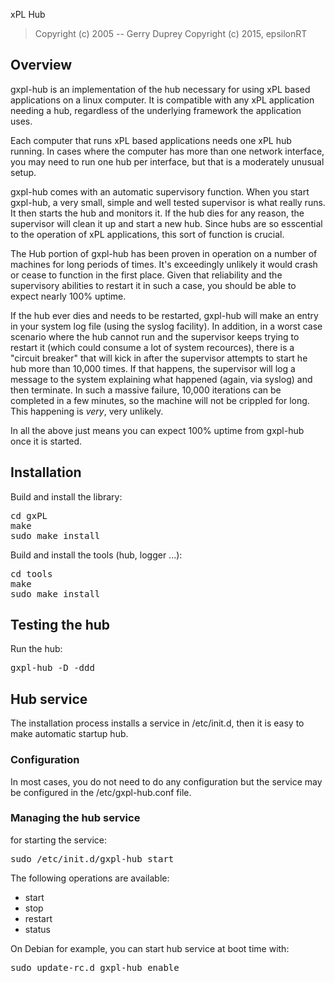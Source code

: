 xPL Hub
> Copyright (c) 2005 -- Gerry Duprey
> Copyright (c) 2015, epsilonRT

## Overview

gxpl-hub is an implementation of the hub necessary for using xPL based
applications on a linux computer. It is compatible with any xPL application
needing a hub, regardless of the underlying framework the application uses.

Each computer that runs xPL based applications needs one xPL hub running.  In
cases where the computer has more than one network interface, you may need to
run one hub per interface, but that is a moderately unusual setup.

gxpl-hub comes with an automatic supervisory function.  When you start gxpl-hub,
a very small, simple and well tested supervisor is what really runs.  It then
starts the hub and monitors it.  If the hub dies for any reason, the
supervisor will clean it up and start a new hub.  Since hubs are so esscential
to the operation of xPL applications, this sort of function is crucial.

The Hub portion of gxpl-hub has been proven in operation on a number of
machines for long periods of times.  It's exceedingly unlikely it would crash
or cease to function in the first place.  Given that reliability and the
supervisory abilities to restart it in such a case, you should be able to
expect nearly 100% uptime. 

If the hub ever dies and needs to be restarted, gxpl-hub will make an entry in
your system log file (using the syslog facility).  In addition, in a worst
case scenario where the hub cannot run and the supervisor keeps trying to
restart it (which could consume a lot of system recources), there is a
"circuit breaker" that will kick in after the supervisor attempts to start he
hub more than 10,000 times.  If that happens, the supervisor will log a
message to the system explaining what happened (again, via syslog) and then
terminate.  In such a massive failure, 10,000 iterations can be completed in a
few minutes, so the machine will not be crippled for long.  This happening is
*very*, very unlikely.

In all the above just means you can expect 100% uptime from gxpl-hub once it is
started.

## Installation 

Build and install the library:

<pre class="fragment">
cd gxPL
make
sudo make install
</pre>

Build and install the tools (hub, logger ...):

<pre class="fragment">
cd tools
make
sudo make install
</pre>

## Testing the hub

Run the hub:

<pre class="fragment">
gxpl-hub -D -ddd
</pre>

## Hub service
The installation process installs a service in /etc/init.d, then it is 
easy to make automatic startup hub.

### Configuration

In most cases, you do not need to do any configuration but the service
may be configured in the /etc/gxpl-hub.conf file.

### Managing the hub service

for starting the service:

<pre class="fragment">
sudo /etc/init.d/gxpl-hub start
</pre>

The following operations are available:

- start
- stop
- restart
- status

On Debian for example, you can start hub service at boot time with:

<pre class="fragment">
sudo update-rc.d gxpl-hub enable
</pre>

